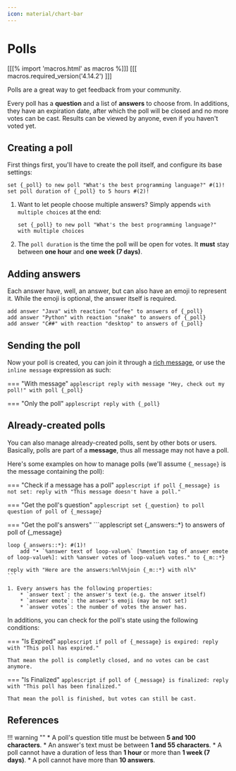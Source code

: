 ```yaml
---
icon: material/chart-bar
---
```


# Polls

[[[% import 'macros.html' as macros %]]]
[[[ macros.required_version('4.14.2') ]]]

Polls are a great way to get feedback from your community. 

Every poll has a **question** and a list of **answers** to choose from. In additions, they have an expiration date, after which the poll will be closed and no more votes can be cast. Results can be viewed by anyone, even if you haven't voted yet.

## Creating a poll

First things first, you'll have to create the poll itself, and configure its base settings:

```applescript
set {_poll} to new poll "What's the best programming language?" #(1)!
set poll duration of {_poll} to 5 hours #(2)!
```

1. Want to let people choose multiple answers? Simply appends `with multiple choices` at the end:
    ```applescript
    set {_poll} to new poll "What's the best programming language?" with multiple choices
    ```
2. The `poll duration` is the time the poll will be open for votes. It **must** stay between __one hour__ and __one week (7 days)__.

## Adding answers

Each answer have, well, an answer, but can also have an emoji to represent it. While the emoji is optional, the answer itself is required.

```applescript
add answer "Java" with reaction "coffee" to answers of {_poll}
add answer "Python" with reaction "snake" to answers of {_poll}
add answer "C##" with reaction "desktop" to answers of {_poll}
```

## Sending the poll

Now your poll is created, you can join it through a [rich message](../advanced-stuff/advanced-messages.md#add-poll "Advanced Messages"), or use the `inline message` expression as such:

=== "With message"
    ```applescript
    reply with message "Hey, check out my poll!" with poll {_poll}
    ```

=== "Only the poll"
    ```applescript
    reply with {_poll}
    ```

## Already-created polls

You can also manage already-created polls, sent by other bots or users. Basically, polls are part of a **message**, thus all message may not have a poll. 

Here's some examples on how to manage polls (we'll assume `{_message}` is the message containing the poll):

=== "Check if a message has a poll"
    ```applescript
    if poll {_message} is not set:
        reply with "This message doesn't have a poll."
    ```

=== "Get the poll's question"
    ```applescript
    set {_question} to poll question of poll of {_message}
    ```

=== "Get the poll's answers"
    ```applescript
    set {_answers::*} to answers of poll of {_message}

    loop {_answers::*}: #(1)!
        add "• `%answer text of loop-value%` [%mention tag of answer emote of loop-value%]: with %answer votes of loop-value% votes." to {_m::*}

    reply with "Here are the answers:%nl%%join {_m::*} with nl%"
    ```
    
    1. Every answers has the following properties:
        * `answer text`: the answer's text (e.g. the answer itself)
        * `answer emote`: the answer's emoji (may be not set)
        * `answer votes`: the number of votes the answer has.

In additions, you can check for the poll's state using the following conditions:

=== "Is Expired"
    ```applescript
    if poll of {_message} is expired:
        reply with "This poll has expired."
    ```

    That mean the poll is completly closed, and no votes can be cast anymore.

=== "Is Finalized"
    ```applescript
    if poll of {_message} is finalized:
        reply with "This poll has been finalized."
    ```

    That mean the poll is finished, but votes can still be cast.

## References

!!! warning ""
    * A poll's question title must be between **5 and 100 characters**.
    * An answer's text must be between **1 and 55 characters**.
    * A poll cannot have a duration of less than **1 hour** or more than **1 week (7 days)**.
    * A poll cannot have more than **10 answers**.